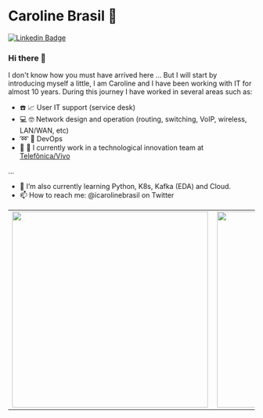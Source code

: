 

<!--
**carolinebrasil/carolinebrasil** is a ✨ _special_ ✨ repository because its `README.md` (this file) appears on your GitHub profile.

Here are some ideas to get you started:

- 🔭 I’m currently working on ...
- 🌱 I’m currently learning ...
- 👯 I’m looking to collaborate on ...
- 🤔 I’m looking for help with ...
- 💬 Ask me about ...
- 📫 How to reach me: ...
- 😄 Pronouns: ...
- ⚡ Fun fact: ...
-->

# Caroline Brasil :woman:

[![Linkedin Badge](https://img.shields.io/badge/-LinkedIn-blue?style=flat-square&logo=Linkedin&logoColor=white&link=https://www.linkedin.com/in/carolinebrasil/)](https://www.linkedin.com/in/carolinebrasil/)

### Hi there 👋

I don't know how you must have arrived here ...
But I will start by introducing myself a little, I am Caroline and I have been working with IT for almost 10 years. During this journey I have worked in several areas such as:

 - :phone: :chart_with_upwards_trend: User IT support (service desk) 
 - :computer: :nerd_face: Network design and operation (routing, switching, VoIP, wireless, LAN/WAN, etc)
 - :loop: :pushpin: DevOps 
 - :space_invader: :rocket: I currently work in a technological innovation team at [Telefônica/Vivo](https://www.linkedin.com/company/vivo-telefonicabr/)

 ...

 - 🌱 I’m also currently learning Python, K8s, Kafka (EDA) and Cloud.
 - 📫 How to reach me: @icarolinebrasil on Twitter

<center>
 <table>
   <tr>
       <td><img width="400px" align="left" src="https://github-readme-stats.vercel.app/api/top-langs/?username=carolinebrasil&hide=javascript,css,html&layout=compact" /></td>
       <td><img width="400px" align="left" src="https://github-readme-stats.vercel.app/api?username=carolinebrasil&count_private=true" /></td>
   </tr>
 </table>
